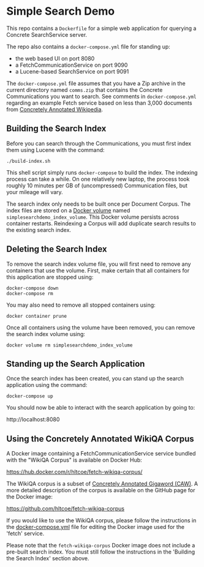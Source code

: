 Simple Search Demo
==================

This repo contains a `Dockerfile` for a simple web application for
querying a Concrete SearchService server.

The repo also contains a `docker-compose.yml` file for standing up:

  - the web based UI on port 8080
  - a FetchCommunicationService on port 9090
  - a Lucene-based SearchService on port 9091

The `docker-compose.yml` file assumes that you have a Zip archive in
the current directory named `comms.zip` that contains the
Concrete Communications you want to search.  See comments in `docker-compose.yml` regarding an example Fetch service based on less than 3,000 documents from [Concretely Annotated Wikipedia](https://archive.data.jhu.edu/dataset.xhtml?persistentId=doi:10.7281/T1/D06YVM).


Building the Search Index
-------------------------

Before you can search through the Communications, you must first index
them using Lucene with the command:

    ./build-index.sh

This shell script simply runs `docker-compose` to build the index.
The indexing process can take a while.  On one relatively new laptop,
the process took roughly 10 minutes per GB of (uncompressed)
Communication files, but your mileage will vary.

The search index only needs to be built once per Document Corpus.
The index files are stored on a
[Docker volume](https://docs.docker.com/engine/admin/volumes/volumes/)
named `simplesearchdemo_index_volume`.
This Docker volume persists across container restarts.  Reindexing a
Corpus will add duplicate search results to the existing search index.


Deleting the Search Index
-------------------------

To remove the search index volume file, you will first need to remove
any containers that use the volume.  First, make certain that all
containers for this application are stopped using:

    docker-compose down
	docker-compose rm

You may also need to remove all stopped containers using:

    docker container prune

Once all containers using the volume have been removed, you can remove
the search index volume using:

	docker volume rm simplesearchdemo_index_volume


Standing up the Search Application
----------------------------------

Once the search index has been created, you can stand up the search
application using the command:

    docker-compose up

You should now be able to interact with the search application by
going to:

http://localhost:8080


Using the Concretely Annotated WikiQA Corpus
--------------------------------------------

A Docker image containing a FetchCommunicationService service bundled
with the "WikiQA Corpus" is available on Docker Hub:

  https://hub.docker.com/r/hltcoe/fetch-wikiqa-corpus/

The WikiQA corpus is a subset of
[Concretely Annotated Gigaword (CAW)](http://dx.doi.org/10.7281/T1/D06YVM).
A more detailed description of the corpus is available on the GitHub
page for the Docker image:

  https://github.com/hltcoe/fetch-wikiqa-corpus

If you would like to use the WikiQA corpus, please follow the
instructions in the [docker-compose.yml](docker-compose.yml) file
for editing the Docker image used for the 'fetch' service.

Please note that the `fetch-wikiqa-corpus` Docker image does not
include a pre-built search index.  You must still follow the
instructions in the 'Building the Search Index' section above.

